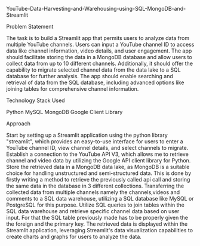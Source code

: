 YouTube-Data-Harvesting-and-Warehousing-using-SQL-MongoDB-and-Streamlit

Problem Statement

The task is to build a Streamlit app that permits users to analyze data from multiple YouTube channels.
Users can input a YouTube channel ID to access data like channel information, video details, and user engagement. 
The app should facilitate storing the data in a MongoDB database and allow users to collect data from up to 10 different channels. 
Additionally, it should offer the capability to migrate selected channel data from the data lake to a SQL database for further analysis. 
The app should enable searching and retrieval of data from the SQL database, including advanced options like joining tables for comprehensive channel information.

Technology Stack Used

Python
MySQL
MongoDB
Google Client Library

Approach

Start by setting up a Streamlit application using the python library "streamlit", which provides an easy-to-use interface for users to enter a YouTube channel ID, view channel details, and select channels to migrate.
Establish a connection to the YouTube API V3, which allows me to retrieve channel and video data by utilizing the Google API client library for Python.
Store the retrieved data in a MongoDB data lake, as MongoDB is a suitable choice for handling unstructured and semi-structured data. This is done by firstly writing a method to retrieve the previously called api call and storing the same data in the database in 3 
different collections.
Transferring the collected data from multiple channels namely the channels,videos and comments to a SQL data warehouse, utilizing a SQL database like MySQL or PostgreSQL for this purpose.
Utilize SQL queries to join tables within the SQL data warehouse and retrieve specific channel data based on user input.
For that the SQL table previously made has to be properly given the the foreign and the primary key.
The retrieved data is displayed within the Streamlit application, leveraging Streamlit's data visualization capabilities to create charts and graphs for users to analyze the data.
